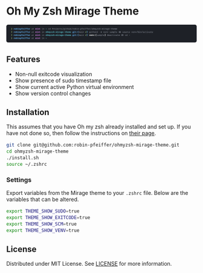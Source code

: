 # Oh My Zsh Mirage Theme

![Preview of Oh my zsh Mirage theme](./doc/img/ohmyzsh-mirage-preview.svg "Preview")

## Features

- Non-null exitcode visualization
- Show presence of sudo timestamp file
- Show current active Python virtual environment
- Show version control changes

## Installation

This assumes that you have Oh my zsh already installed and set up. If you have not done so, then follow the instructions on [their page](https://github.com/ohmyzsh/ohmyzsh#getting-started).

```sh
git clone git@github.com:robin-pfeiffer/ohmyzsh-mirage-theme.git
cd ohmyzsh-mirage-theme
./install.sh
source ~/.zshrc
```

### Settings

Export variables from the Mirage theme to your `.zshrc` file. Below are the variables that can be altered.

```sh
export THEME_SHOW_SUDO=true
export THEME_SHOW_EXITCODE=true
export THEME_SHOW_SCM=true
export THEME_SHOW_VENV=true
```

## License

Distributed under MIT License. See [LICENSE](./LICENSE) for more information.

